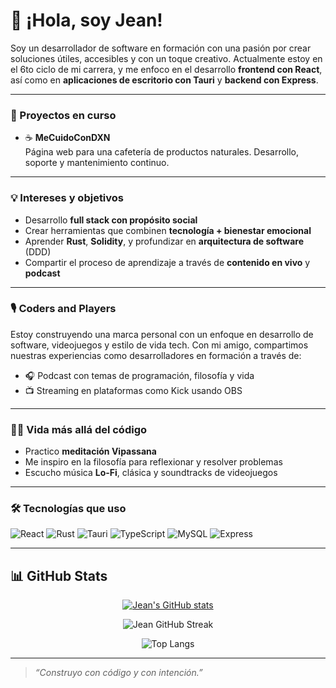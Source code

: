 # 👋 ¡Hola, soy Jean!

Soy un desarrollador de software en formación con una pasión por crear soluciones útiles, accesibles y con un toque creativo. Actualmente estoy en el 6to ciclo de mi carrera, y me enfoco en el desarrollo **frontend con React**, así como en **aplicaciones de escritorio con Tauri** y **backend con Express**.

---

### 🚀 Proyectos en curso

- ☕ **MeCuidoConDXN**  
  Página web para una cafetería de productos naturales. Desarrollo, soporte y mantenimiento continuo.

---

### 💡 Intereses y objetivos

- Desarrollo **full stack con propósito social**
- Crear herramientas que combinen **tecnología + bienestar emocional**
- Aprender **Rust**, **Solidity**, y profundizar en **arquitectura de software** (DDD)
- Compartir el proceso de aprendizaje a través de **contenido en vivo** y **podcast**

---

### 🎙️ Coders and Players

Estoy construyendo una marca personal con un enfoque en desarrollo de software, videojuegos y estilo de vida tech. Con mi amigo, compartimos nuestras experiencias como desarrolladores en formación a través de:

- 🎧 Podcast con temas de programación, filosofía y vida
- 📺 Streaming en plataformas como Kick usando OBS

---

### 🧘‍♂️ Vida más allá del código

- Practico **meditación Vipassana**
- Me inspiro en la filosofía para reflexionar y resolver problemas
- Escucho música **Lo-Fi**, clásica y soundtracks de videojuegos

---

### 🛠️ Tecnologías que uso

![React](https://img.shields.io/badge/-React-61DAFB?logo=react&logoColor=white&style=for-the-badge)
![Rust](https://img.shields.io/badge/-Rust-000000?logo=rust&logoColor=white&style=for-the-badge)
![Tauri](https://img.shields.io/badge/-Tauri-FFC131?logo=tauri&logoColor=black&style=for-the-badge)
![TypeScript](https://img.shields.io/badge/-TypeScript-3178C6?logo=typescript&logoColor=white&style=for-the-badge)
![MySQL](https://img.shields.io/badge/-MySQL-4479A1?logo=mysql&logoColor=white&style=for-the-badge)
![Express](https://img.shields.io/badge/-Express-000000?logo=express&logoColor=white&style=for-the-badge)

---

## 📊 GitHub Stats

<p align="center">
  <a href="https://github.com/Acteon-25">
    <img src="https://github-readme-stats.vercel.app/api?username=Acteon-25&show_icons=true&theme=tokyonight" alt="Jean's GitHub stats" />
  </a>
</p>

<p align="center">
  <img src="https://github-readme-streak-stats.herokuapp.com/?user=Acteon-25&theme=tokyonight" alt="Jean GitHub Streak" />
</p>

<p align="center">
  <img src="https://github-readme-stats.vercel.app/api/top-langs/?username=Acteon-25&layout=compact&theme=tokyonight" alt="Top Langs" />
</p>

---

> _“Construyo con código y con intención.”_
